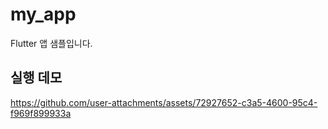 # my_app

Flutter 앱 샘플입니다.

## 실행 데모

https://github.com/user-attachments/assets/72927652-c3a5-4600-95c4-f969f899933a
